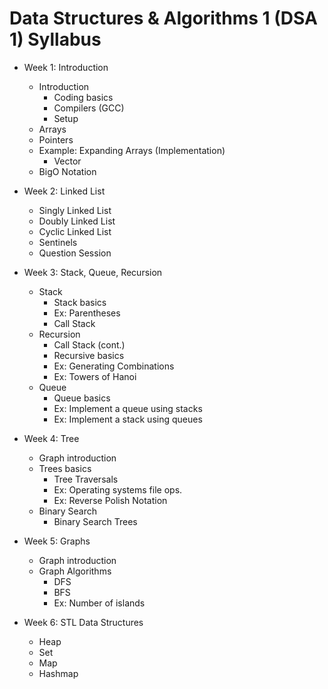 # Data Structures & Algorithms 1 (DSA 1) Syllabus

- Week 1: Introduction
  - Introduction
    - Coding basics
    - Compilers (GCC)
    - Setup
  - Arrays
  - Pointers
  - Example: Expanding Arrays (Implementation)
    - Vector
  - BigO Notation
 
- Week 2: Linked List
  - Singly Linked List
  - Doubly Linked List
  - Cyclic Linked List
  - Sentinels
  - Question Session
 
- Week 3: Stack, Queue, Recursion
  - Stack
    - Stack basics
    - Ex: Parentheses
    - Call Stack
  - Recursion
    - Call Stack (cont.)
    - Recursive basics
    - Ex: Generating Combinations
    - Ex: Towers of Hanoi
  - Queue
    - Queue basics
    - Ex: Implement a queue using stacks
    - Ex: Implement a stack using queues

- Week 4: Tree
  - Graph introduction
  - Trees basics
    - Tree Traversals
    - Ex: Operating systems file ops.
    - Ex: Reverse Polish Notation
  - Binary Search
    - Binary Search Trees

- Week 5: Graphs
  - Graph introduction
  - Graph Algorithms
    - DFS
    - BFS
    - Ex: Number of islands

- Week 6: STL Data Structures
  - Heap
  - Set
  - Map
  - Hashmap 
